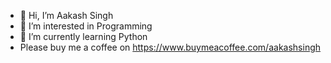 - 👋 Hi, I’m Aakash Singh
- 👀 I’m interested in Programming
- 🌱 I’m currently learning Python
- Please buy me a coffee on https://www.buymeacoffee.com/aakashsingh

<!---
AakashCreator/AakashCreator is a ✨ special ✨ repository because its `README.md` (this file) appears on your GitHub profile.
You can click the Preview link to take a look at your changes.
--->
